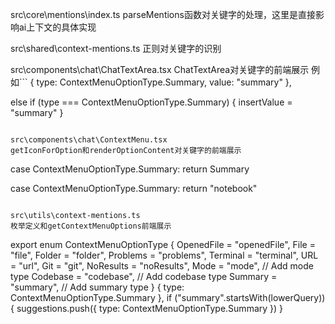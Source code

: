 src\core\mentions\index.ts
parseMentions函数对关键字的处理，这里是直接影响ai上下文的具体实现

src\shared\context-mentions.ts
正则对关键字的识别

src\components\chat\ChatTextArea.tsx
ChatTextArea对关键字的前端展示
例如```
{ type: ContextMenuOptionType.Summary, value: "summary" },

else if (type === ContextMenuOptionType.Summary) {
    insertValue = "summary"
}
```

src\components\chat\ContextMenu.tsx
getIconForOption和renderOptionContent对关键字的前端展示
```
case ContextMenuOptionType.Summary:
    return <span>Summary</span>

case ContextMenuOptionType.Summary:
    return "notebook"
```

src\utils\context-mentions.ts
枚举定义和getContextMenuOptions前端展示
```
export enum ContextMenuOptionType {
	OpenedFile = "openedFile",
	File = "file",
	Folder = "folder",
	Problems = "problems",
	Terminal = "terminal",
	URL = "url",
	Git = "git",
	NoResults = "noResults",
	Mode = "mode", // Add mode type
	Codebase = "codebase", // Add codebase type
	Summary = "summary", // Add summary type
}
{ type: ContextMenuOptionType.Summary },
if ("summary".startsWith(lowerQuery)) {
    suggestions.push({ type: ContextMenuOptionType.Summary })
}
```
